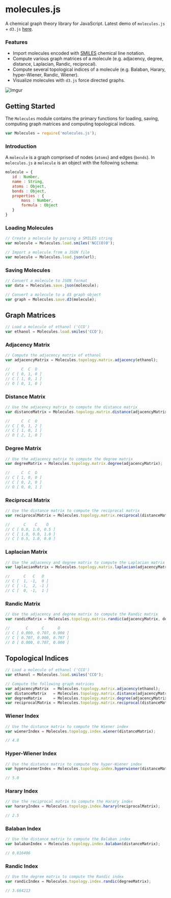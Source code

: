 # molecules.js

A chemical graph theory library for JavaScript. Latest demo of `molecules.js` + `d3.js` [here](http://bl.ocks.org/chemplexity/raw/180e960a6d9e68adf28429dd16f05fa0/). 

### Features 

* Import molecules encoded with [SMILES](http://www.daylight.com/dayhtml/doc/theory/theory.smiles.html) chemical line notation.
* Compute various graph matrices of a molecule (e.g. adjacency, degree, distance, Laplacian, Randic, reciprocal).
* Compute several topological indices of a molecule (e.g. Balaban, Harary, hyper-Wiener, Randic, Wiener).
* Visualize molecules with `d3.js` force directed graphs.

![Imgur](http://i.imgur.com/idP2r6Q.jpg)

## Getting Started

The `Molecules` module contains the primary functions for loading, saving, computing graph matrices and computing topological indices.

````javascript
var Molecules = require('molecules.js');
````

### Introduction

A `molecule` is a graph comprised of nodes (`atoms`) and edges (`bonds`). In `molecules.js` a `molecule` is an object with the following schema:
 
 ````javascript
molecule = {
    id : Number,
    name : String,
    atoms : Object,
    bonds : Object,
    properties : {
        mass : Number,
        formula : Object
    } 
}
 ````
 
### Loading Molecules

````javascript
// Create a molecule by parsing a SMILES string 
var molecule = Molecules.load.smiles('NCC(O)O');
````

````javascript
// Import a molecule from a JSON file
var molecule = Molecules.load.json(url);
````

### Saving Molecules

````javascript
// Convert a molecule to JSON format
var data = Molecules.save.json(molecule);
````
````javascript
// Convert a molecule to a d3 graph object
var graph = Molecules.save.d3(molecule);
````

## Graph Matrices

````javascript
// Load a molecule of ethanol ('CCO')
var ethanol = Molecules.load.smiles('CCO');
````

### Adjacency Matrix

````javascript
// Compute the adjacency matrix of ethanol
var adjacencyMatrix = Molecules.topology.matrix.adjacency(ethanol);

//     C  C  O 
// C [ 0, 1, 0 ]
// C [ 1, 0, 1 ]
// O [ 0, 1, 0 ]
````

### Distance Matrix

````javascript
// Use the adjacency matrix to compute the distance matrix
var distanceMatrix = Molecules.topology.matrix.distance(adjacencyMatrix);

//     C  C  O
// C [ 0, 1, 2 ]
// C [ 1, 0, 1 ]
// O [ 2, 1, 0 ]
````

### Degree Matrix

````javascript
// Use the adjacency matrix to compute the degree matrix
var degreeMatrix = Molecules.topology.matrix.degree(adjacencyMatrix);

//     C  C  O
// C [ 1, 0, 0 ] 
// C [ 0, 2, 0 ]
// O [ 0, 0, 1 ]
````
### Reciprocal Matrix

````javascript
// Use the distance matrix to compute the reciprocal matrix
var reciprocalMatrix = Molecules.topology.matrix.reciprocal(distanceMatrix);

//      C    C    O
// C [ 0.0, 1.0, 0.5 ]
// C [ 1.0, 0.0, 1.0 ]
// C [ 0.5, 1.0, 0.0 ]
````

### Laplacian Matrix

````javascript
// Use the adjacency and degree matrix to compute the Laplacian matrix
var laplacianMatrix = Molecules.topology.matrix.laplacian(adjacencyMatrix, degreeMatrix);

//      C   C   O
// C [  1, -1,  0 ]
// C [ -1,  2, -1 ]
// C [  0, -1,  1 ]
````

### Randic Matrix

````javascript
// Use the adjacency and degree matrix to compute the Randic matrix
var randicMatrix = Molecules.topology.matrix.randic(adjacencyMatrix, degreeMatrix);

//       C      C      O
// C [ 0.000, 0.707, 0.000 ]
// C [ 0.707, 0.000, 0.707 ]
// O [ 0.000, 0.707, 0.000 ]
````

## Topological Indices

````javascript
// Load a molecule of ethanol ('CCO')
var ethanol = Molecules.load.smiles('CCO');

// Compute the following graph matrices
var adjacencyMatrix  = Molecules.topology.matrix.adjacency(ethanol);
var distanceMatrix   = Molecules.topology.matrix.distance(adjacencyMatrix);
var degreeMatrix     = Molecules.topology.matrix.degree(adjacencyMatrix);
var reciprocalMatrix = Molecules.topology.matrix.reciprocal(distanceMatrix);
````

### Wiener Index

````javascript
// Use the distance matrix to compute the Wiener index
var wienerIndex = Molecules.topology.index.wiener(distanceMatrix);

// 4.0

````

### Hyper-Wiener Index

````javascript
// Use the distance matrix to compute the hyper-Wiener index
var hyperwienerIndex = Molecules.topology.index.hyperwiener(distanceMatrix);

// 5.0

````

### Harary Index

````javascript
// Use the reciprocal matrix to compute the Harary index
var hararyIndex = Molecules.topology.index.harary(reciprocalMatrix);

// 2.5

````

### Balaban Index

````javascript
// Use the distance matrix to compute the Balaban index
var balabanIndex = Molecules.topology.index.balaban(distanceMatrix);

// 0.816496

````

### Randic Index

````javascript
// Use the degree matrix to compute the Randic index
var randicIndex = Molecules.topology.index.randic(degreeMatrix);

// 3.664213

````

    

